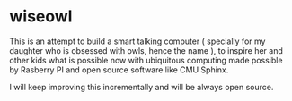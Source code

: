 # wiseowl

This is an attempt to build a smart talking computer ( specially for my daughter who is obsessed with owls, hence the name ), 
to inspire her and other kids what is possible now with ubiquitous computing made possible by Rasberry PI and open source software like 
CMU Sphinx. 

I will keep improving this incrementally and will be always open source.
